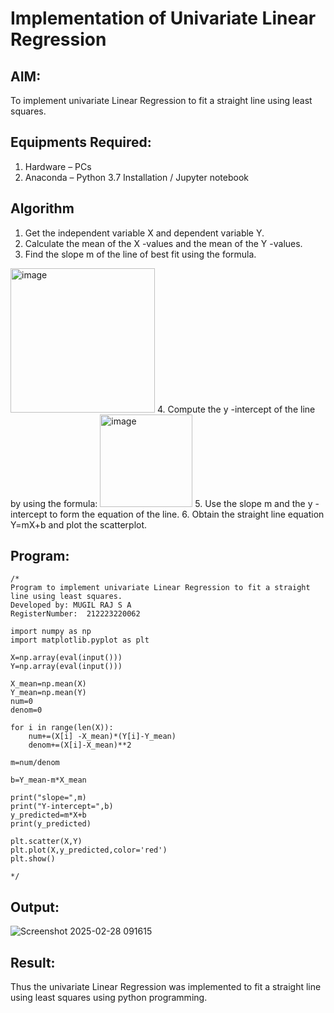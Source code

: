 # Implementation of Univariate Linear Regression
## AIM:
To implement univariate Linear Regression to fit a straight line using least squares.

## Equipments Required:
1. Hardware – PCs
2. Anaconda – Python 3.7 Installation / Jupyter notebook

## Algorithm
1. Get the independent variable X and dependent variable Y.
2. Calculate the mean of the X -values and the mean of the Y -values.
3. Find the slope m of the line of best fit using the formula. 
<img width="231" alt="image" src="https://user-images.githubusercontent.com/93026020/192078527-b3b5ee3e-992f-46c4-865b-3b7ce4ac54ad.png">
4. Compute the y -intercept of the line by using the formula:
<img width="148" alt="image" src="https://user-images.githubusercontent.com/93026020/192078545-79d70b90-7e9d-4b85-9f8b-9d7548a4c5a4.png">
5. Use the slope m and the y -intercept to form the equation of the line.
6. Obtain the straight line equation Y=mX+b and plot the scatterplot.

## Program:
```
/*
Program to implement univariate Linear Regression to fit a straight line using least squares.
Developed by: MUGIL RAJ S A
RegisterNumber:  212223220062

import numpy as np
import matplotlib.pyplot as plt

X=np.array(eval(input()))
Y=np.array(eval(input()))

X_mean=np.mean(X)
Y_mean=np.mean(Y)
num=0
denom=0

for i in range(len(X)):
    num+=(X[i] -X_mean)*(Y[i]-Y_mean)
    denom+=(X[i]-X_mean)**2
    
m=num/denom

b=Y_mean-m*X_mean

print("slope=",m)
print("Y-intercept=",b)
y_predicted=m*X+b
print(y_predicted)

plt.scatter(X,Y)
plt.plot(X,y_predicted,color='red')
plt.show()

*/
```

## Output:

![Screenshot 2025-02-28 091615](https://github.com/user-attachments/assets/32e6e1e0-e66a-4f49-a7e0-55adb813c6b4)

## Result:
Thus the univariate Linear Regression was implemented to fit a straight line using least squares using python programming.
